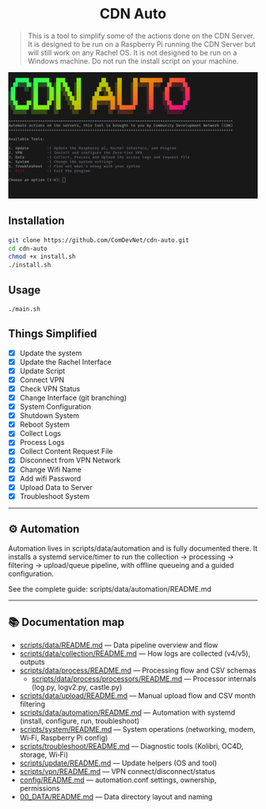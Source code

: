 <h1 align="center"> CDN Auto </h1>

> This is a tool to simplify some of the actions done on the CDN Server. It is designed to be run on a Raspberry Pi running the CDN Server but will still work on any Rachel OS. It is not designed to be run on a Windows machine. Do not run the install script on your machine.

<!-- Image -->
<p align="center">
  <img src="./img/shot.png" alt="Screenshot" width="600">
</p>

## Installation

```bash
git clone https://github.com/ComDevNet/cdn-auto.git
cd cdn-auto
chmod +x install.sh
./install.sh
```

## Usage

```bash
./main.sh
```

## Things Simplified

- [x] Update the system
- [x] Update the Rachel Interface
- [x] Update Script
- [x] Connect VPN
- [x] Check VPN Status
- [x] Change Interface (git branching)
- [x] System Configuration
- [x] Shutdown System
- [x] Reboot System
- [x] Collect Logs
- [x] Process Logs
- [x] Collect Content Request File
- [x] Disconnect from VPN Network
- [x] Change Wifi Name
- [x] Add wifi Password
- [x] Upload Data to Server
- [x] Troubleshoot System

---

## ⚙️ Automation

Automation lives in scripts/data/automation and is fully documented there. It installs a systemd service/timer to run the collection → processing → filtering → upload/queue pipeline, with offline queueing and a guided configuration.

See the complete guide: scripts/data/automation/README.md

---

## 📚 Documentation map

- [scripts/data/README.md](scripts/data/README.md) — Data pipeline overview and flow
- [scripts/data/collection/README.md](scripts/data/collection/README.md) — How logs are collected (v4/v5), outputs
- [scripts/data/process/README.md](scripts/data/process/README.md) — Processing flow and CSV schemas
  - [scripts/data/process/processors/README.md](scripts/data/process/processors/README.md) — Processor internals (log.py, logv2.py, castle.py)
- [scripts/data/upload/README.md](scripts/data/upload/README.md) — Manual upload flow and CSV month filtering
- [scripts/data/automation/README.md](scripts/data/automation/README.md) — Automation with systemd (install, configure, run, troubleshoot)
- [scripts/system/README.md](scripts/system/README.md) — System operations (networking, modem, Wi‑Fi, Raspberry Pi config)
- [scripts/troubleshoot/README.md](scripts/troubleshoot/README.md) — Diagnostic tools (Kolibri, OC4D, storage, Wi‑Fi)
- [scripts/update/README.md](scripts/update/README.md) — Update helpers (OS and tool)
- [scripts/vpn/README.md](scripts/vpn/README.md) — VPN connect/disconnect/status
- [config/README.md](config/README.md) — automation.conf settings, ownership, permissions
- [00_DATA/README.md](00_DATA/README.md) — Data directory layout and naming
